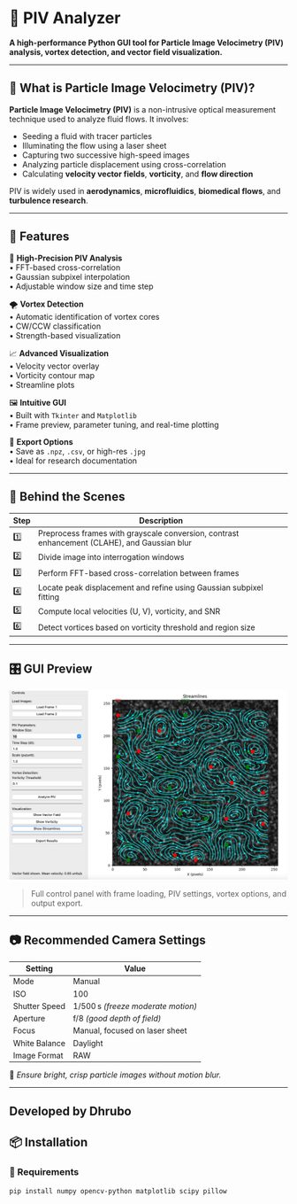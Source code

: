 # 🧪 PIV Analyzer

**A high-performance Python GUI tool for Particle Image Velocimetry (PIV) analysis, vortex detection, and vector field visualization.**

---

## 🔬 What is Particle Image Velocimetry (PIV)?

**Particle Image Velocimetry (PIV)** is a non-intrusive optical measurement technique used to analyze fluid flows. It involves:

- Seeding a fluid with tracer particles
- Illuminating the flow using a laser sheet
- Capturing two successive high-speed images
- Analyzing particle displacement using cross-correlation
- Calculating **velocity vector fields**, **vorticity**, and **flow direction**

PIV is widely used in **aerodynamics**, **microfluidics**, **biomedical flows**, and **turbulence research**.

---

## 🚀 Features

🎯 **High-Precision PIV Analysis**  
• FFT-based cross-correlation  
• Gaussian subpixel interpolation  
• Adjustable window size and time step

🌪️ **Vortex Detection**  
• Automatic identification of vortex cores  
• CW/CCW classification  
• Strength-based visualization

📈 **Advanced Visualization**  
• Velocity vector overlay  
• Vorticity contour map  
• Streamline plots

🖼️ **Intuitive GUI**  
• Built with `Tkinter` and `Matplotlib`  
• Frame preview, parameter tuning, and real-time plotting

💾 **Export Options**  
• Save as `.npz`, `.csv`, or high-res `.jpg`  
• Ideal for research documentation

---

## 🧠 Behind the Scenes

| Step | Description |
|------|-------------|
| 1️⃣ | Preprocess frames with grayscale conversion, contrast enhancement (CLAHE), and Gaussian blur |
| 2️⃣ | Divide image into interrogation windows |
| 3️⃣ | Perform FFT-based cross-correlation between frames |
| 4️⃣ | Locate peak displacement and refine using Gaussian subpixel fitting |
| 5️⃣ | Compute local velocities (U, V), vorticity, and SNR |
| 6️⃣ | Detect vortices based on vorticity threshold and region size |

---

## 🎛️ GUI Preview

![GUI Preview](./gui_screenshot.png)
> Full control panel with frame loading, PIV settings, vortex options, and output export.

---

## 📷 Recommended Camera Settings

| Setting        | Value                            |
|----------------|----------------------------------|
| Mode           | Manual                           |
| ISO            | 100                              |
| Shutter Speed  | 1/500 s *(freeze moderate motion)* |
| Aperture       | f/8 *(good depth of field)*      |
| Focus          | Manual, focused on laser sheet   |
| White Balance  | Daylight                         |
| Image Format   | RAW                              |

🎯 *Ensure bright, crisp particle images without motion blur.*

---
Developed by Dhrubo 
---

## 📦 Installation

### 🔧 Requirements

```bash
pip install numpy opencv-python matplotlib scipy pillow
